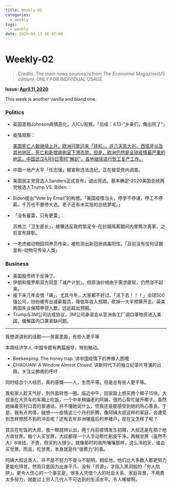 ```yaml
---
title: Weekly-02
categories:
  - weekly
tags:
  - weekly
date: 2020-04-13 18:42:00
---
```


# Weekly-02

>Credits: The main news sources is from *The Economist Magazine(US edition)*. ONLY FOR INDIVIDUAL USAGE.



**Issue: <u>April.11,2020</u>**

This week is another vanilla and bland one.

<!--more-->



### Politics

- 英国首相Johnson病情恶化，入ICU观察。「后续：4.13-“乡亲们，俺出院了“」

- 疫情观察：

  <u>美国死亡人数继续上升。欧洲可能迎来「转机」，这几天意大利、西班牙以及其他地区，死亡和新增病例呈下滑态势。但是，欧洲仍然是全球疫情最严重的地区。中国武汉4月9日零时“解封”，各地继续进行恢工复产工作。</u>

- 中国一地产大亨「任志强」被宣称违法违纪，正在接受党内调查。

- 美国民主党竞选人Sanders正式宣布，退出竞选。基本确定-2020美国总统两党候选人Trump VS. Biden.

- Biden提出“Vote by Email”的构想。「美国疫情当头，停学不停课，停工不停薪。千万也不要停大选。老子还有未实现的总统梦呢。」

- 「没有最雷，只有更雷」：

  苏格兰「卫生部长」，被曝违反政府禁足令-在封城隔离期间内曾两次离家，之后宣布辞职。

- 一老虎被动物园饲养员传染，被检测出新冠状病毒阳性。「目前没有任何证据宣称-动物可传染人类」

### Business

- 美国股市终于反弹了。
- 伊朗和俄罗斯双方同意「减产计划」。但原油价格由于需求疲软，仍然涨不起来。
- 接下来几年会很「痛」，尤其今年，大家都不好过。「活下去！！！」全球500强公司，纷纷被传出减薪裁员，降低年收入预期，砍掉一大半预算开支。英美两国失业保障申领人数，远远超出预期。
- Trump与3M公司达成协议，3M公司承诺会从亚洲各工厂调口罩物资进入美国，缓解国内口罩紧缺问题。

---



我想讲讲别的话题——贫富差距，有些人更平等

本周经济学人-中国专题有两篇报导，特别触动。

- Beekeeping: The honey trap. 讲中国疫情下的养蜂人困境
- CHAGUAN: A Window Almost Closed. 讲新时代下的独立纪录片导演的出路，关注尘肺病的呼吁



同时结合个人经历，真的感慨——人，生而平等。但是总有些人更平等。

我和家人趁天气好，到外面转悠一圈。临近中午，回家路上想买两个椰子15块。大叔坐在大货车的车厢上吃饭，一个中年稍偏老的阿姨，很热心帮忙破开椰子。虽然她操着农村口音的普通话，并不懂她说什么，但我还是能感受到她的热心善良。于是，我有点共情，就想——疫情这三个月的折腾，像阿姨大叔这样的家庭，会遭受到怎样预想不到的冲击呢？还有去年非洲猪瘟后的养猪户，现在又怎样了呢？

其实在吃饭的大叔，我一眼就辨认出，两个月前疫情发生初期，大叔还是在那个地方卖甘蔗。每个人买甘蔗，大叔都得一个人手动帮忙削皮干净。两根甘蔗（虽然不大）8块钱，不贵，但买的人很少。就像那时的我所嚷嚷那样，这么冷的天，谁会买甘蔗。而且，吃甘蔗，本身就是件“很费力”的事。

阿姨大叔这类人，并不是不努力不奋斗不聪明，相反地，他们比大多数人都更努力更能吃得苦，然而只是因为出身平凡，没有「资源」，才陷入黑洞般的「穷人陷阱」。更令人伤心的一个事实是，很多人凭借个人的社会关系、家庭背景，不用费太多努力，就能过上穷人几代人不可达到的生活水平。令人唏嘘啊。

 